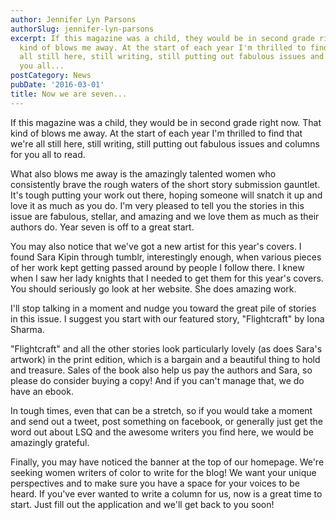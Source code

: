 ```yaml
---
author: Jennifer Lyn Parsons
authorSlug: jennifer-lyn-parsons
excerpt: If this magazine was a child, they would be in second grade right now. That
  kind of blows me away. At the start of each year I'm thrilled to find that we're
  all still here, still writing, still putting out fabulous issues and columns for
  you all...
postCategory: News
pubDate: '2016-03-01'
title: Now we are seven...
---
```

If this magazine was a child, they would be in second grade right now. That kind of blows me away. At the start of each year I'm thrilled to find that we're all still here, still writing, still putting out fabulous issues and columns for you all to read.

What also blows me away is the amazingly talented women who consistently brave the rough waters of the short story submission gauntlet. It's tough putting your work out there, hoping someone will snatch it up and love it as much as you do. I'm very pleased to tell you the stories in this issue are fabulous, stellar, and amazing and we love them as much as their authors do. Year seven is off to a great start.

You may also notice that we've got a new artist for this year's covers. I found Sara Kipin through tumblr, interestingly enough, when various pieces of her work kept getting passed around by people I follow there. I knew when I saw her lady knights that I needed to get them for this year's covers. You should seriously go look at her website. She does amazing work.

I'll stop talking in a moment and nudge you toward the great pile of stories in this issue. I suggest you start with our featured story, "Flightcraft" by Iona Sharma.

"Flightcraft" and all the other stories look particularly lovely (as does Sara's artwork) in the print edition, which is a bargain and a beautiful thing to hold and treasure. Sales of the book also help us pay the authors and Sara, so please do consider buying a copy! And if you can't manage that, we do have an ebook.

In tough times, even that can be a stretch, so if you would take a moment and send out a tweet, post something on facebook, or generally just get the word out about LSQ and the awesome writers you find here, we would be amazingly grateful.

Finally, you may have noticed the banner at the top of our homepage. We're seeking women writers of color to write for the blog! We want your unique perspectives and to make sure you have a space for your voices to be heard. If you've ever wanted to write a column for us, now is a great time to start. Just fill out the application and we'll get back to you soon!